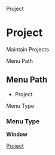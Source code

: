 
Project
# Project


Maintain Projects

Menu Path
## Menu Path



- Project

Menu Type
### Menu Type

**Window**


[Project](functional-guide/window/window-project.md)